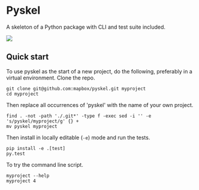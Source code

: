 Pyskel
======

A skeleton of a Python package with CLI and test suite included.

![](https://farm4.staticflickr.com/3951/15672691531_3037819613_o_d.png)

Quick start
-----------

To use pyskel as the start of a new project, do the following, preferably in
a virtual environment. Clone the repo.

```
git clone git@github.com:mapbox/pyskel.git myproject
cd myproject
```

Then replace all occurrences of 'pyskel' with the name of your own project.

```
find . -not -path './.git*' -type f -exec sed -i '' -e 's/pyskel/myproject/g' {} +
mv pyskel myproject
```

Then install in locally editable (`-e`) mode and run the tests.

```
pip install -e .[test]
py.test
```

To try the command line script.

```
myproject --help
myproject 4
```
